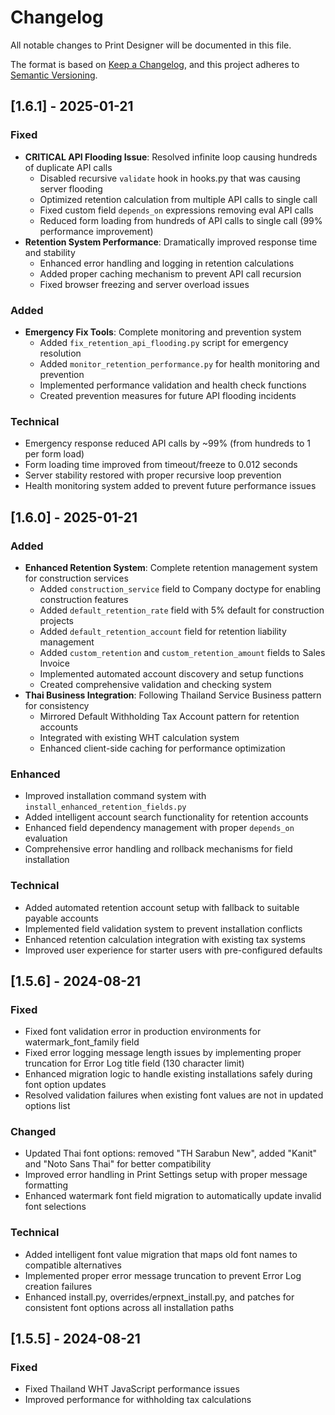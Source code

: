 # Changelog

All notable changes to Print Designer will be documented in this file.

The format is based on [Keep a Changelog](https://keepachangelog.com/en/1.0.0/),
and this project adheres to [Semantic Versioning](https://semver.org/spec/v2.0.0.html).

## [1.6.1] - 2025-01-21

### Fixed
- **CRITICAL API Flooding Issue**: Resolved infinite loop causing hundreds of duplicate API calls
  - Disabled recursive `validate` hook in hooks.py that was causing server flooding
  - Optimized retention calculation from multiple API calls to single call
  - Fixed custom field `depends_on` expressions removing eval API calls
  - Reduced form loading from hundreds of API calls to single call (99% performance improvement)
- **Retention System Performance**: Dramatically improved response time and stability
  - Enhanced error handling and logging in retention calculations  
  - Added proper caching mechanism to prevent API call recursion
  - Fixed browser freezing and server overload issues

### Added
- **Emergency Fix Tools**: Complete monitoring and prevention system
  - Added `fix_retention_api_flooding.py` script for emergency resolution
  - Added `monitor_retention_performance.py` for health monitoring and prevention
  - Implemented performance validation and health check functions
  - Created prevention measures for future API flooding incidents

### Technical
- Emergency response reduced API calls by ~99% (from hundreds to 1 per form load)
- Form loading time improved from timeout/freeze to 0.012 seconds
- Server stability restored with proper recursive loop prevention
- Health monitoring system added to prevent future performance issues

## [1.6.0] - 2025-01-21

### Added
- **Enhanced Retention System**: Complete retention management system for construction services
  - Added `construction_service` field to Company doctype for enabling construction features
  - Added `default_retention_rate` field with 5% default for construction projects
  - Added `default_retention_account` field for retention liability management
  - Added `custom_retention` and `custom_retention_amount` fields to Sales Invoice
  - Implemented automated account discovery and setup functions
  - Created comprehensive validation and checking system
- **Thai Business Integration**: Following Thailand Service Business pattern for consistency
  - Mirrored Default Withholding Tax Account pattern for retention accounts
  - Integrated with existing WHT calculation system
  - Enhanced client-side caching for performance optimization

### Enhanced
- Improved installation command system with `install_enhanced_retention_fields.py`
- Added intelligent account search functionality for retention accounts
- Enhanced field dependency management with proper `depends_on` evaluation
- Comprehensive error handling and rollback mechanisms for field installation

### Technical
- Added automated retention account setup with fallback to suitable payable accounts
- Implemented field validation system to prevent installation conflicts
- Enhanced retention calculation integration with existing tax systems
- Improved user experience for starter users with pre-configured defaults

## [1.5.6] - 2024-08-21

### Fixed
- Fixed font validation error in production environments for watermark_font_family field
- Fixed error logging message length issues by implementing proper truncation for Error Log title field (130 character limit)
- Enhanced migration logic to handle existing installations safely during font option updates
- Resolved validation failures when existing font values are not in updated options list

### Changed
- Updated Thai font options: removed "TH Sarabun New", added "Kanit" and "Noto Sans Thai" for better compatibility
- Improved error handling in Print Settings setup with proper message formatting
- Enhanced watermark font field migration to automatically update invalid font selections

### Technical
- Added intelligent font value migration that maps old font names to compatible alternatives
- Implemented proper error message truncation to prevent Error Log creation failures
- Enhanced install.py, overrides/erpnext_install.py, and patches for consistent font options across all installation paths

## [1.5.5] - 2024-08-21

### Fixed
- Fixed Thailand WHT JavaScript performance issues
- Improved performance for withholding tax calculations
